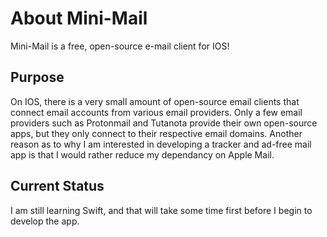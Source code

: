 # About Mini-Mail
Mini-Mail is a free, open-source e-mail client for IOS!

## Purpose
On IOS, there is a very small amount of open-source email clients that connect email accounts from various email providers. Only a few email providers such as Protonmail and Tutanota provide their own open-source apps, but they only connect to their respective email domains. Another reason as to why I am interested in developing a tracker and ad-free mail app is that I would rather reduce my dependancy on Apple Mail.

## Current Status
I am still learning Swift, and that will take some time first before I begin to develop the app.
